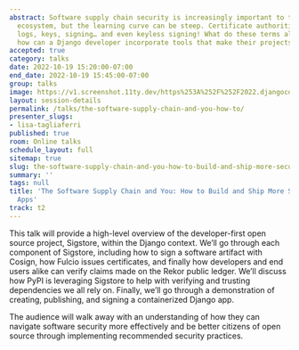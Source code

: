 ```yaml
---
abstract: Software supply chain security is increasingly important to the open source
  ecosystem, but the learning curve can be steep. Certificate authorities, transparency
  logs, keys, signing… and even keyless signing! What do these terms all mean and
  how can a Django developer incorporate tools that make their projects more secure?
accepted: true
category: talks
date: 2022-10-19 15:20:00-07:00
end_date: 2022-10-19 15:45:00-07:00
group: talks
image: https://v1.screenshot.11ty.dev/https%253A%252F%252F2022.djangocon.us%252Fpresenters%252Flisa-tagliaferri/opengraph/
layout: session-details
permalink: /talks/the-software-supply-chain-and-you-how-to/
presenter_slugs:
- lisa-tagliaferri
published: true
room: Online talks
schedule_layout: full
sitemap: true
slug: the-software-supply-chain-and-you-how-to-build-and-ship-more-secure-django-apps
summary: ''
tags: null
title: 'The Software Supply Chain and You: How to Build and Ship More Secure Django
  Apps'
track: t2
---
```


This talk will provide a high-level overview of the developer-first open source project, Sigstore, within the Django context. We’ll go through each component of Sigstore, including how to sign a software artifact with Cosign, how Fulcio issues certificates, and finally how developers and end users alike can verify claims made on the Rekor public ledger. We’ll discuss how PyPI is leveraging Sigstore to help with verifying and trusting dependencies we all rely on. Finally, we’ll go through a demonstration of creating, publishing, and signing a containerized Django app. 

The audience will walk away with an understanding of how they can navigate software security more effectively and be better citizens of open source through implementing recommended security practices.
